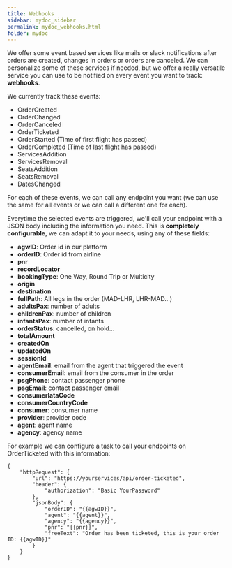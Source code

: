 ```yaml
---
title: Webhooks
sidebar: mydoc_sidebar
permalink: mydoc_webhooks.html
folder: mydoc
---
```


We offer some event based services like mails or slack notifications after orders are created, changes in orders or orders are canceled. We can personalize some of these services if needed, but we offer a really versatile service you can use to be notified on every event you want to track: **webhooks**.

We currently track these events:

- OrderCreated
- OrderChanged
- OrderCanceled
- OrderTicketed
- OrderStarted (Time of first flight has passed)
- OrderCompleted (Time of last flight has passed)
- ServicesAddition
- ServicesRemoval
- SeatsAddition
- SeatsRemoval
- DatesChanged

For each of these events, we can call any endpoint you want (we can use the same for all events or we can call a different one for each).

Everytime the selected events are triggered, we'll call your endpoint with a JSON body including the information you need. This is **completely configurable**, we can adapt it to your needs, using any of these fields:

- **agwID**: Order id in our platform
- **orderID**: Order id from airline
- **pnr**
- **recordLocator**
- **bookingType**: One Way, Round Trip or Multicity
- **origin**
- **destination**
- **fullPath**: All legs in the order (MAD-LHR, LHR-MAD...)
- **adultsPax**: number of adults
- **childrenPax**: number of children
- **infantsPax**: number of infants
- **orderStatus**: cancelled, on hold...
- **totalAmount**
- **createdOn**
- **updatedOn**
- **sessionId**
- **agentEmail**: email from the agent that triggered the event
- **consumerEmail**: email from the consumer in the order
- **psgPhone**: contact passenger phone
- **psgEmail**: contact passenger email
- **consumerIataCode**
- **consumerCountryCode**
- **consumer**: consumer name
- **provider**: provider code
- **agent**: agent name
- **agency**: agency name

For example we can configure a task to call your endpoints on OrderTicketed with this information:

```
{
    "httpRequest": {
        "url": "https://yourservices/api/order-ticketed",
        "header": {
            "authorization": "Basic YourPassword"
        },
        "jsonBody": {
            "orderID": "{{agwID}}",
            "agent": "{{agent}}",
            "agency": "{{agency}}",
            "pnr": "{{pnr}}",
            "freeText": "Order has been ticketed, this is your order ID: {{agwID}}"
        }
    }
}
```
